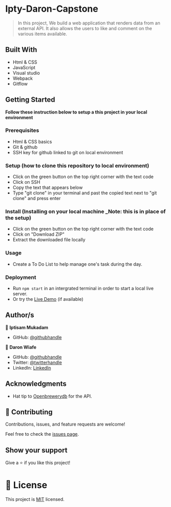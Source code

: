 # Ipty-Daron-Capstone

> In this project, We build a web application that renders data from an external API. It also allows the users to like and comment on the various items available.

## Built With

- Html & CSS
- JavaScript
- Visual studio
- Webpack
- Gitflow

## Getting Started

**Follow these instruction below to setup a this project in your local environment**

### Prerequisites

- Html & CSS basics
- Git & github
- SSH key for github linked to git on local environment

### Setup (how to clone this repository to local environment)

- Click on the green button on the top right corner with the text code
- Click on SSH
- Copy the text that appears below 
- Type "git clone" in your terminal and past the copied text next to "git clone" and press enter

### Install (Installing on your local machine _Note: this is in place of the setup)

- Click on the green button on the top right corner with the text code
- Click on "Download ZIP"
- Extract the downloaded file locally

### Usage

- Create a To Do List to help manage one's task during the day.

### Deployment

- Run `npm start` in an intergrated terminal in order to start a local live server.
- Or try the [Live Demo](https://daron976.github.io/Ipty-Daron-Capstone/dist/) (if available)

## Author/s

👤 **Iptisam Mukadam**

- GitHub: [@githubhandle](https://github.com/Iptysam)

👤 **Daron Wiafe**

- GitHub: [@githubhandle](https://github.com/Daron976)
- Twitter: [@twitterhandle](https://twitter.com/WiafeDaron)
- LinkedIn: [LinkedIn](https://www.linkedin.com/in/daron-wiafe-1b88141a6/)

## Acknowledgments

- Hat tip to [Openbrewerydb](https://www.openbrewerydb.org/) for the API.

## 🤝 Contributing

Contributions, issues, and feature requests are welcome!

Feel free to check the [issues page](https://github.com/Daron976/Ipty-Daron-Capstone/issues). 

## Show your support

Give a ⭐️ if you like this project!

# 📝 License

This project is [MIT](./LICENSE) licensed.
